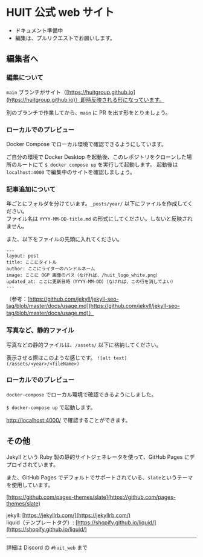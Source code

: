 # HUIT 公式 web サイト

- ドキュメント準備中
- 編集は、プルリクエストでお願いします。

## 編集者へ


### 編集について

`main` ブランチがサイト（[https://huitgroup.github.io](https://huitgroup.github.io)）即時反映される形になっています。

別のブランチで作業してから、`main` に PR を出す形をとりましょう。

### ローカルでのプレビュー

Docker Compose でローカル環境で確認できるようにしています。

ご自分の環境で Docker Desktop を起動後、このレポジトリをクローンした場所のルートにて `$ docker compose up` を実行して起動します。
起動後は `localhost:4000` で編集中のサイトを確認しましょう。

### 記事追加について

年ごとにフォルダを分けています。`_posts/year/` 以下にファイルを作成してください。  
ファイル名は `YYYY-MM-DD-title.md` の形式にしてください。しないと反映されません。

また、以下をファイルの先頭に入れてください。

```md=
---
layout: post
title: ここにタイトル
author: ここにライターのハンドルネーム
image: ここに OGP 画像のパス（なければ、/huit_logo_white.png）
updated_at: ここに更新日時（YYYY-MM-DD）（なければ、この行を消してよい）
---
```

（参考：[https://github.com/jekyll/jekyll-seo-tag/blob/master/docs/usage.md](https://github.com/jekyll/jekyll-seo-tag/blob/master/docs/usage.md)）

### 写真など、静的ファイル

写真などの静的ファイルは、`/assets/` 以下に格納してください。

表示させる際はこのような感じです。 `![alt text](/assets/<year>/<fileName>)`

### ローカルでのプレビュー

`docker-compose` でローカル環境で確認できるようにしました。

`$ docker-compose up` で起動します。

[http://localhost:4000/](http://localhost:4000/activities) で確認することができます。

## その他

Jekyll という Ruby 製の静的サイトジェネレータを使って、GitHub Pages にデプロイされています。

また、GitHub Pages でデフォルトでサポートされている、`slate`というテーマを使用しています。

[https://github.com/pages-themes/slate](https://github.com/pages-themes/slate)

jekyll: [https://jekyllrb.com/](https://jekyllrb.com/)  
liquid（テンプレートタグ）: [https://shopify.github.io/liquid/](https://shopify.github.io/liquid/)

---

詳細は Discord の `#huit_web` まで
